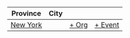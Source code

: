 | Province | City | | |
| --- | --- | --- | --- |
| [New York](index.md#new-york) | | [+ Org](https://github.com/swingdance/orgs/issues/new?assignees=&labels=add+org&projects=&template=02-add_entity.yml&title=Add%20Org%3A%20en_US%20%E2%80%A2%20%3CName%3E&region=en_US&province=New%20York&city=New%20York) | [+ Event](https://github.com/swingdance/events/issues/new?assignees=&labels=add+event&projects=&template=02-add_entity.yml&title=Add%20Event%3A%20en_US%20%E2%80%A2%20%3CName%3E&region=en_US&province=New%20York&city=New%20York&org_id=) |
